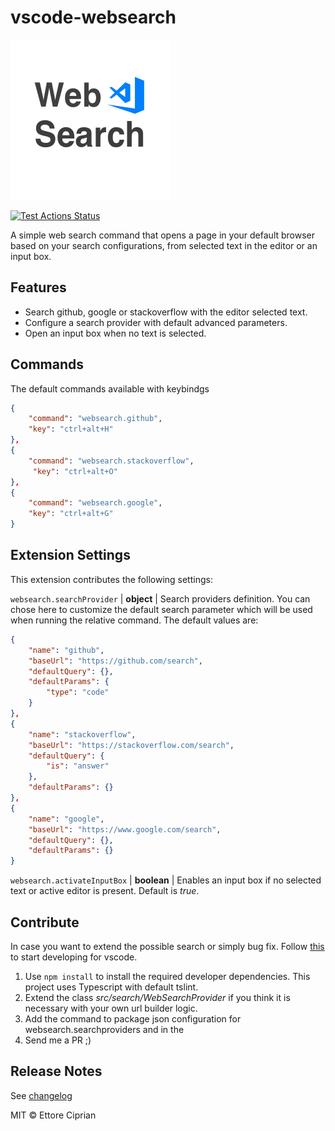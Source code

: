 # vscode-websearch

![Icon](./icons/icon.png)

[![Test Actions Status](https://github.com/platinumjesus/vscode-advanced-search-extension/workflows/test/badge.svg)](https://github.com/platinumjesus/vscode-advanced-search-extension/actions)

A simple web search command that opens a page in your default browser based on your search configurations, from selected text in the editor or an input box.

## Features

- Search github, google or stackoverflow with the editor selected text.
- Configure a search provider with default advanced parameters.
- Open an input box when no text is selected.

## Commands

The default commands available with keybindgs

```json
{
    "command": "websearch.github",
    "key": "ctrl+alt+H"
},
{
    "command": "websearch.stackoverflow",
     "key": "ctrl+alt+O"
},
{
    "command": "websearch.google",
    "key": "ctrl+alt+G"
}
```

## Extension Settings

This extension contributes the following settings:

`websearch.searchProvider` | **object** | Search providers definition. You can chose here to customize the default search parameter which will be used when running the relative command. The default values are:

```json
{
    "name": "github",
    "baseUrl": "https://github.com/search",
    "defaultQuery": {},
    "defaultParams": {
        "type": "code"
    }
},
{
    "name": "stackoverflow",
    "baseUrl": "https://stackoverflow.com/search",
    "defaultQuery": {
        "is": "answer"
    },
    "defaultParams": {}
},
{
    "name": "google",
    "baseUrl": "https://www.google.com/search",
    "defaultQuery": {},
    "defaultParams": {}
}
```

`websearch.activateInputBox` | **boolean** | Enables an input box if no selected text or active editor is present. Default is *true*.

## Contribute

In case you want to extend the possible search or simply bug fix. Follow [this](vsc-extension-quickstart.md) to start developing for vscode.

1. Use `npm install` to install the required developer dependencies. This project uses Typescript with default tslint.
2. Extend the class *src/search/WebSearchProvider* if you think it is necessary with your own url builder logic.
3. Add the command to package json configuration for websearch.searchproviders and in the 
4. Send me a PR ;)

## Release Notes

See [changelog](./CHANGELOG.md)


MIT © Ettore Ciprian
